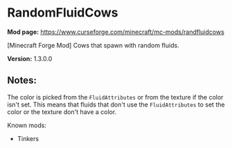 # RandomFluidCows

**Mod page:** https://www.curseforge.com/minecraft/mc-mods/randfluidcows

 [Minecraft Forge Mod] Cows that spawn with random fluids.

**Version:** 1.3.0.0

## Notes:

The color is picked from the `FluidAttributes` or from the texture if the color isn't set. This means that fluids that don't use the `FluidAttributes` to set the color or the texture don't have a color.

Known mods:

- Tinkers
